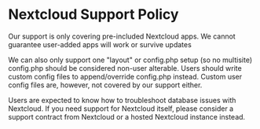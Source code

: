# Nextcloud Support Policy

Our support is only covering pre-included Nextcloud apps. We cannot guarantee user-added apps will work or survive updates

We can also only support one "layout" or config.php setup (so no multisite) config.php should be considered non-user alterable. Users should write custom config files to append/override config.php instead.
Custom user config files are, however, not covered by our support either.

Users are expected to know how to troubleshoot database issues with Nextcloud.
If you need support for Nextcloud itself, please consider a support contract from Nextcloud or a hosted Nextcloud instance instead.
